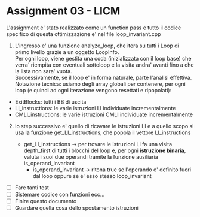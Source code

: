 # Assignment 03 - LICM

L'assignment e' stato realizzato come un function pass e tutto il codice specifico di questa ottimizzazione e' nel file loop_invariant.cpp

1. L'ingresso e' una funzione analyze_loop, che itera su tutti i Loop di primo livello grazie a un oggetto LoopInfo.  
Per ogni loop, viene gestita una coda (inizializzata con il loop base) che verra' riempita con eventuali sottoloop e la visita andra' avanti fino a che la lista non sara' vuota.  
Successivamente, se il loop e' in forma naturale, parte l'analisi effettiva.  
Notazione tecnica: usiamo degli array globali per contenere, per ogni loop (e quindi ad ogni iterazione vengono resettati e ripopolati):

- ExitBlocks: tutti i BB di uscita 
- LI_instructions: le varie istruzioni LI individuate incrementalmente
- CMLI_instructions: le varie istruzioni CMLI individuate incrementalmente

2. lo step successivo e' quello di ricavare le istruzioni LI e a quello scopo si usa la funzione get_LI_instructions, che popola il vettore LI_instructions

   - get_LI_instructions -> per trovare le istruzioni LI fa una visita depth_first di tutti i blocchi del loop e, per ogni **istruzione binaria**, valuta i suoi due operandi tramite la funzione ausiliaria is_operand_invariant
     - is_operand_invariant -> ritona true se l'operando e' definito fuori dal loop oppure se e' esso stesso loop_invariant


- [ ] Fare tanti test
- [ ] Sistemare codice con funzioni ecc...
- [ ] Finire questo documento
- [ ] Guardare quella cosa dello spostamento istruzioni